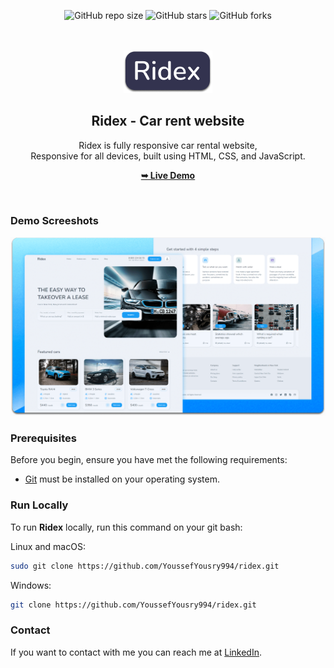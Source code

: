 <div align="center">
  
  ![GitHub repo size](https://img.shields.io/github/repo-size/YoussefYousry994/ridex)
  ![GitHub stars](https://img.shields.io/github/stars/YoussefYousry994/ridex?style=social)
  ![GitHub forks](https://img.shields.io/github/forks/YoussefYousry994/ridex?style=social)

  <br />
  <br />
  
  <img src="./readme-images/project-logo.png" />

  <h2 align="center">Ridex - Car rent website</h2>

Ridex is fully responsive car rental website, <br />Responsive for all devices, built using HTML, CSS, and JavaScript.

<a href="https://YoussefYousry994.github.io/ridex/"><strong>➥ Live Demo</strong></a>

</div>

<br />

### Demo Screeshots

![Ridex Desktop Demo](./readme-images/desktop.png "Desktop Demo")

### Prerequisites

Before you begin, ensure you have met the following requirements:

- [Git](https://git-scm.com/downloads "Download Git") must be installed on your operating system.

### Run Locally

To run **Ridex** locally, run this command on your git bash:

Linux and macOS:

```bash
sudo git clone https://github.com/YoussefYousry994/ridex.git
```

Windows:

```bash
git clone https://github.com/YoussefYousry994/ridex.git
```

### Contact

If you want to contact with me you can reach me at [LinkedIn](https://www.linkedin.com/in/youssefyousry94/).
